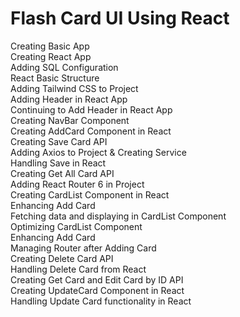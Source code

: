 # Flash Card UI Using React

Creating Basic App  
Creating React App  
Adding SQL Configuration  
React Basic Structure  
Adding Tailwind CSS to Project  
Adding Header in React App  
Continuing to Add Header in React App  
Creating NavBar Component  
Creating AddCard Component in React  
Creating Save Card API  
Adding Axios to Project & Creating Service  
Handling Save in React  
Creating Get All Card API  
Adding React Router 6 in Project  
Creating CardList Component in React  
Enhancing Add Card  
Fetching data and displaying in CardList Component  
Optimizing CardList Component  
Enhancing Add Card  
Managing Router after Adding Card  
Creating Delete Card API  
Handling Delete Card from React  
Creating Get Card and Edit Card by ID API  
Creating UpdateCard Component in React  
Handling Update Card functionality in React
